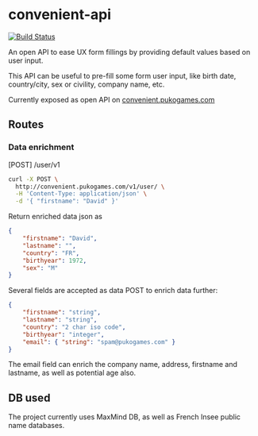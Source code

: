 # convenient-api
[![Build Status](https://travis-ci.org/PuKoren/convenient-api.svg?branch=master)](https://travis-ci.org/PuKoren/convenient-api)

An open API to ease UX form fillings by providing default values based on user input.

This API can be useful to pre-fill some form user input, like birth date, country/city, sex or civility, company name, etc.


Currently exposed as open API on [convenient.pukogames.com](http://convenient.pukogames.com)

## Routes
### Data enrichment

[POST] /user/v1
```bash
curl -X POST \
  http://convenient.pukogames.com/v1/user/ \
  -H 'Content-Type: application/json' \
  -d '{ "firstname": "David" }'
``` 

Return enriched data json as
```json
{
    "firstname": "David",
    "lastname": "",
    "country": "FR",
    "birthyear": 1972,
    "sex": "M"
}
```

Several fields are accepted as data POST to enrich data further:
```json
{
    "firstname": "string",
    "lastname": "string",
    "country": "2 char iso code",
    "birthyear": "integer",
    "email": { "string": "spam@pukogames.com" }
}
```

The email field can enrich the company name, address, firstname and lastname, as well as potential age also.


## DB used
The project currently uses MaxMind DB, as well as French Insee public name databases.
